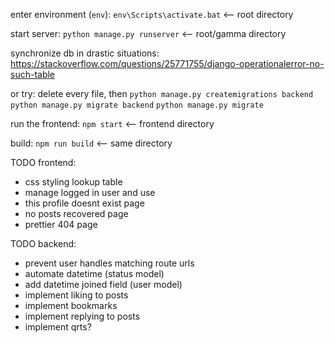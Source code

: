 enter environment (`env`):
`env\Scripts\activate.bat` <-- root directory

start server:
`python manage.py runserver` <-- root/gamma directory

synchronize db in drastic situations:
https://stackoverflow.com/questions/25771755/django-operationalerror-no-such-table

or try:
delete every file, then
`python manage.py createmigrations backend`
`python manage.py migrate backend`
`python manage.py migrate`

run the frontend:
`npm start` <-- frontend directory

build:
`npm run build` <-- same directory

TODO frontend:

- css styling lookup table
- manage logged in user and use
- this profile doesnt exist page
- no posts recovered page
- prettier 404 page

TODO backend:

- prevent user handles matching route urls
- automate datetime (status model)
- add datetime joined field (user model)
- implement liking to posts
- implement bookmarks
- implement replying to posts
- implement qrts?
